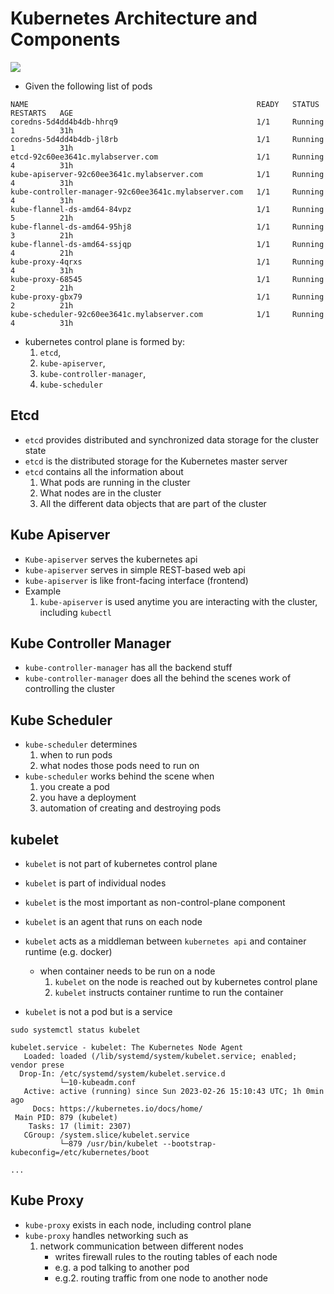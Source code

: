 # Kubernetes Architecture and Components


<img src="https://user-images.githubusercontent.com/6856382/221396971-e9105176-e995-4c11-ace0-2eb5753b987b.png">

- Given the following list of pods

```
NAME                                                   READY   STATUS    RESTARTS   AGE
coredns-5d4dd4b4db-hhrq9                               1/1     Running   1          31h
coredns-5d4dd4b4db-jl8rb                               1/1     Running   1          31h
etcd-92c60ee3641c.mylabserver.com                      1/1     Running   4          31h
kube-apiserver-92c60ee3641c.mylabserver.com            1/1     Running   4          31h
kube-controller-manager-92c60ee3641c.mylabserver.com   1/1     Running   4          31h
kube-flannel-ds-amd64-84vpz                            1/1     Running   5          21h
kube-flannel-ds-amd64-95hj8                            1/1     Running   3          21h
kube-flannel-ds-amd64-ssjqp                            1/1     Running   4          21h
kube-proxy-4qrxs                                       1/1     Running   4          31h
kube-proxy-68545                                       1/1     Running   2          21h
kube-proxy-gbx79                                       1/1     Running   2          21h
kube-scheduler-92c60ee3641c.mylabserver.com            1/1     Running   4          31h
```

- kubernetes control plane is formed by:
    1. `etcd`, 
    2. `kube-apiserver`, 
    3. `kube-controller-manager`, 
    4. `kube-scheduler` 

## Etcd
- `etcd` provides distributed and synchronized data storage for the cluster state
- `etcd` is the distributed storage for the Kubernetes master server
- `etcd` contains all the information about
    1. What pods are running in the cluster
    2. What nodes are in the cluster
    3. All the different data objects that are part of the cluster


## Kube Apiserver
- `Kube-apiserver` serves the kubernetes api
- `kube-apiserver` serves in simple REST-based web api
- `kube-apiserver` is like front-facing interface (frontend)
- Example
    1. `kube-apiserver` is used anytime you are interacting with the cluster, including `kubectl`

## Kube Controller Manager
- `kube-controller-manager` has all the backend stuff
- `kube-controller-manager` does all the behind the scenes work of controlling the cluster

## Kube Scheduler
- `kube-scheduler` determines 
    1. when to run pods
    2. what nodes those pods need to run on
- `kube-scheduler` works behind the scene when
    1. you create a pod 
    2. you have a deployment
    3. automation of creating and destroying pods


## kubelet
- `kubelet` is not part of kubernetes control plane
- `kubelet` is part of individual nodes
- `kubelet` is the most important as non-control-plane component
- `kubelet` is an agent that runs on each node
- `kubelet` acts as a middleman between `kubernetes api` and container runtime (e.g. docker)
    - when container needs to be run on a node
        1. `kubelet` on the node is reached out by kubernetes control plane
        2. `kubelet` instructs container runtime to run the container

- `kubelet` is not a pod but is a service

```
sudo systemctl status kubelet
```

```
kubelet.service - kubelet: The Kubernetes Node Agent
   Loaded: loaded (/lib/systemd/system/kubelet.service; enabled; vendor prese
  Drop-In: /etc/systemd/system/kubelet.service.d
           └─10-kubeadm.conf
   Active: active (running) since Sun 2023-02-26 15:10:43 UTC; 1h 0min ago   
     Docs: https://kubernetes.io/docs/home/
 Main PID: 879 (kubelet)
    Tasks: 17 (limit: 2307)
   CGroup: /system.slice/kubelet.service
           └─879 /usr/bin/kubelet --bootstrap-kubeconfig=/etc/kubernetes/boot

...
```

## Kube Proxy

- `kube-proxy` exists in each node, including control plane
- `kube-proxy` handles networking such as
    1. network communication between different nodes
        - writes firewall rules to the routing tables of each node
        - e.g. a pod talking to another pod
        - e.g.2. routing traffic from one node to another node

#